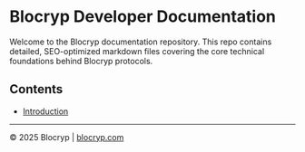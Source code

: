 # Blocryp Developer Documentation

Welcome to the Blocryp documentation repository. This repo contains detailed, SEO-optimized markdown files covering the core technical foundations behind Blocryp protocols.

## Contents

- [Introduction](docs/introduction.md)

---

© 2025 Blocryp | [blocryp.com](https://blocryp.com)

<script type="application/ld+json">
{
  "@context": "https://schema.org",
  "@type": "TechArticle",
  "headline": "Blocryp Developer Documentation",
  "author": {
    "@type": "Person",
    "name": "Narinder Sharma",
    "url": "https://www.linkedin.com/in/narinder-sharma"
  },
  "publisher": {
    "@type": "Organization",
    "name": "Blocryp",
    "url": "https://blocryp.com"
  },
  "datePublished": "2025-07-05",
  "mainEntityOfPage": "https://github.com/yourusername/blocryp-docs"
}
</script>
